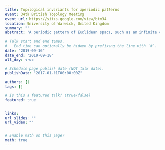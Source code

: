 ```yaml
---
title: Topological invariants for aperiodic patterns
event: 34th British Topology Meeting
event_url: https://sites.google.com/view/btm34
location: University of Warwick, United Kingdom
summary: ""
abstract: "A periodic pattern of Euclidean space, such as an infinite chequerboard decoration in the plane, is essentially determined by its space group of global symmetries. Quite recently there has been a surge of interest in *aperiodically ordered patterns*, which never precisely repeat themselves but frequently ‘almost repeat’. Such objects are used as models for quasicrystals, and arise as natural objects associated to certain dynamical and number theoretic constructions. Being notably short of global symmetries, these objects require new mathematical tools to study them. The approximate symmetry of these patterns is effectively captured by the topology of associated moduli spaces of patterns. In this talk I will introduce the field of Aperiodic Order and how one may use Algebraic Topology to define natural invariants for aperiodic patterns. I will discuss recent joint work with John Hunton, which introduces new techniques for analysing both their translational and rotational structure. Applied in the periodic setting, one may recover the classical space group of global symmetries. For special ‘model sets’, used as mathematically idealised quasicrystals, we obtain an invariant which has a natural quotient isomorphic to the crystallographers’ aperiodic space group. "

# Talk start and end times.
#   End time can optionally be hidden by prefixing the line with `#`.
date: "2019-09-16"
date_end: "2019-09-18"
all_day: true

# Schedule page publish date (NOT talk date).
publishDate: "2017-01-01T00:00:00Z"

authors: []
tags: []

# Is this a featured talk? (true/false)
featured: true


links:
url_slides: ""
url_video: ""


# Enable math on this page?
math: true
---
```


